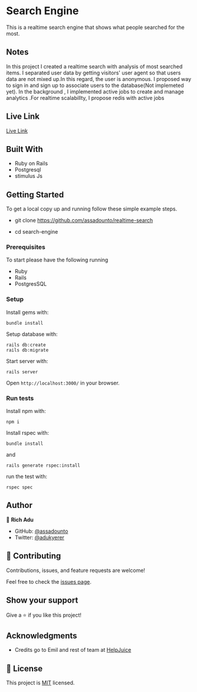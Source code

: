 # Search Engine
This is a realtime search engine that shows what people searched for the most.

## Notes
  In this project I created a realtime search with analysis of most searched items. I separated user data by getting visitors' user agent so that users data are not mixed up.In this regard, the user is anonymous. I proposed way to sign in and sign up to associate users to the database(Not implemeted yet). In the background , I implemented  active jobs to create and manage analytics .For realtime scalabillty, I propose redis with active jobs 

## Live Link
[Live Link](https://realtimesearch-ja93.onrender.com/)

## Built With

- Ruby on Rails
- Postgresql
- stimulus Js


## Getting Started

To get a local copy up and running follow these simple example steps.

- git clone https://github.com/assadounto/realtime-search

- cd search-engine


### Prerequisites
To start please have the following running
- Ruby
- Rails
- PostgresSQL


### Setup

Install gems with:

```
bundle install
```

Setup database with:

```
rails db:create
rails db:migrate
```

Start server with:

```
rails server
```

Open ```http://localhost:3000/``` in your browser.


### Run tests

Install npm with:

```
npm i
```

Install rspec with:

```
bundle install
```

and

```
rails generate rspec:install
```

run the test with:

```
rspec spec
```



## Author

👤 **Rich Adu**

- GitHub: [@assadounto](https://github.com/assadounto)
- Twitter: [@adukyerer](https://twitter.com/adukyerer)



## 🤝 Contributing

Contributions, issues, and feature requests are welcome!

Feel free to check the [issues page](https://github.com/assadounto/realtime-search).


## Show your support

Give a ⭐️ if you like this project!


## Acknowledgments

- Credits go to Emil and rest of team at [HelpJuice](https://www.Helpjuice.com)


## 📝 License

This project is [MIT](./LICENCE) licensed.